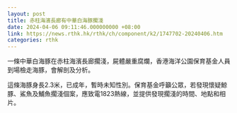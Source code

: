 ```yaml
---
layout: post
title: 赤柱海濱長廊有中華白海豚擱淺
date: 2024-04-06 09:11:46.000000000 +08:00
link: https://news.rthk.hk/rthk/ch/component/k2/1747702-20240406.htm
categories: rthk
---
```


一條中華白海豚在赤柱海濱長廊擱淺，屍體嚴重腐爛，香港海洋公園保育基金人員到場檢走海豚，會解剖及分析。

這條海豚身長2.3米，已成年，暫時未知性別。保育基金呼籲公眾，若發現懷疑鯨豚、鯊魚及鯆魚擱淺個案，應致電1823熱線，並提供發現擱淺的時間、地點和相片。
